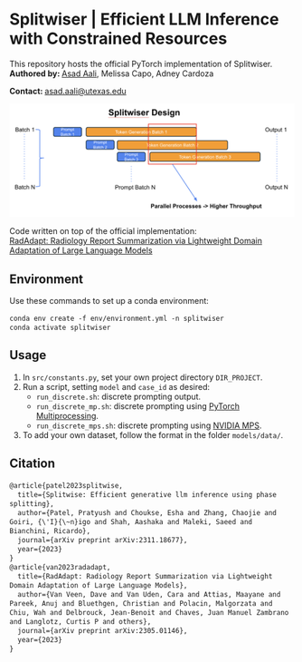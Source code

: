 # Splitwiser | Efficient LLM Inference with Constrained Resources

This repository hosts the official PyTorch implementation of Splitwiser.
<b>Authored by: </b>[Asad Aali](https://asad-aali.github.io/), Melissa Capo, Adney Cardoza<be><br>

<b>Contact: </b>asad.aali@utexas.edu<br>

<center>

![](figs/splitwiser_design.png)

</center>

Code written on top of the official implementation:<br>
[RadAdapt: Radiology Report Summarization via Lightweight Domain Adaptation of Large Language Models](https://arxiv.org/pdf/2305.01146.pdf)<br>

## Environment
Use these commands to set up a conda environment:
```
conda env create -f env/environment.yml -n splitwiser
conda activate splitwiser
```

## Usage
1. In `src/constants.py`, set your own project directory `DIR_PROJECT`.
2. Run a script, setting `model` and `case_id` as desired:
    - `run_discrete.sh`: discrete prompting output.
    - `run_discrete_mp.sh`: discrete prompting using [PyTorch Multiprocessing](https://pytorch.org/docs/stable/notes/multiprocessing.html).
    - `run_discrete_mps.sh`: discrete prompting using [NVIDIA MPS](https://docs.nvidia.com/deploy/mps/index.html).
4. To add your own dataset, follow the format in the folder `models/data/`.

## Citation
```
@article{patel2023splitwise,
  title={Splitwise: Efficient generative llm inference using phase splitting},
  author={Patel, Pratyush and Choukse, Esha and Zhang, Chaojie and Goiri, {\'I}{\~n}igo and Shah, Aashaka and Maleki, Saeed and Bianchini, Ricardo},
  journal={arXiv preprint arXiv:2311.18677},
  year={2023}
}
@article{van2023radadapt,
  title={RadAdapt: Radiology Report Summarization via Lightweight Domain Adaptation of Large Language Models},
  author={Van Veen, Dave and Van Uden, Cara and Attias, Maayane and Pareek, Anuj and Bluethgen, Christian and Polacin, Malgorzata and Chiu, Wah and Delbrouck, Jean-Benoit and Chaves, Juan Manuel Zambrano and Langlotz, Curtis P and others},
  journal={arXiv preprint arXiv:2305.01146},
  year={2023}
}
```
